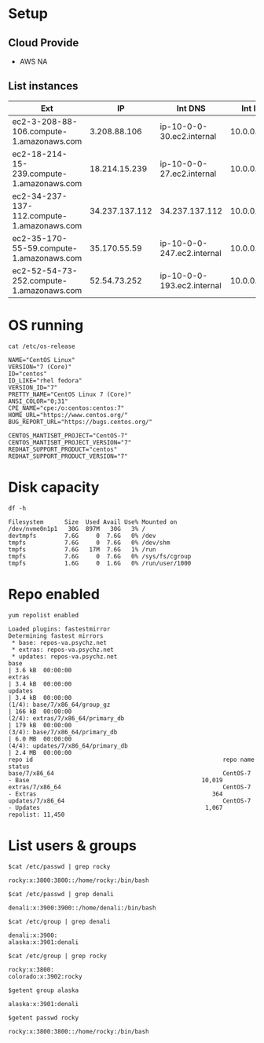 # Setup

## Cloud Provide
* AWS  NA

## List instances 
| Ext                                        | IP             | Int DNS                    | Int IP     |
| ------------------------------------------ | -------------- | -------------------------- | ---------- |
| ec2-3-208-88-106.compute-1.amazonaws.com   | 3.208.88.106   | ip-10-0-0-30.ec2.internal  | 10.0.0.30  |
| ec2-18-214-15-239.compute-1.amazonaws.com  | 18.214.15.239  | ip-10-0-0-27.ec2.internal  | 10.0.0.27  |
| ec2-34-237-137-112.compute-1.amazonaws.com | 34.237.137.112 | 34.237.137.112             | 10.0.0.32  |
| ec2-35-170-55-59.compute-1.amazonaws.com   | 35.170.55.59   | ip-10-0-0-247.ec2.internal | 10.0.0.247 |
| ec2-52-54-73-252.compute-1.amazonaws.com   | 52.54.73.252   | ip-10-0-0-193.ec2.internal | 10.0.0.193 |

# OS running
`cat /etc/os-release`

```
NAME="CentOS Linux"
VERSION="7 (Core)"
ID="centos"
ID_LIKE="rhel fedora"
VERSION_ID="7"
PRETTY_NAME="CentOS Linux 7 (Core)"
ANSI_COLOR="0;31"
CPE_NAME="cpe:/o:centos:centos:7"
HOME_URL="https://www.centos.org/"
BUG_REPORT_URL="https://bugs.centos.org/"

CENTOS_MANTISBT_PROJECT="CentOS-7"
CENTOS_MANTISBT_PROJECT_VERSION="7"
REDHAT_SUPPORT_PRODUCT="centos"
REDHAT_SUPPORT_PRODUCT_VERSION="7"

```

# Disk capacity
`df -h`

```
Filesystem      Size  Used Avail Use% Mounted on
/dev/nvme0n1p1   30G  897M   30G   3% /
devtmpfs        7.6G     0  7.6G   0% /dev
tmpfs           7.6G     0  7.6G   0% /dev/shm
tmpfs           7.6G   17M  7.6G   1% /run
tmpfs           7.6G     0  7.6G   0% /sys/fs/cgroup
tmpfs           1.6G     0  1.6G   0% /run/user/1000
```

# Repo enabled
`yum repolist enabled`

```
Loaded plugins: fastestmirror
Determining fastest mirrors
 * base: repos-va.psychz.net
 * extras: repos-va.psychz.net
 * updates: repos-va.psychz.net
base                                                                                                        | 3.6 kB  00:00:00
extras                                                                                                      | 3.4 kB  00:00:00
updates                                                                                                     | 3.4 kB  00:00:00
(1/4): base/7/x86_64/group_gz                                                                               | 166 kB  00:00:00
(2/4): extras/7/x86_64/primary_db                                                                           | 179 kB  00:00:00
(3/4): base/7/x86_64/primary_db                                                                             | 6.0 MB  00:00:00
(4/4): updates/7/x86_64/primary_db                                                                          | 2.4 MB  00:00:00
repo id                                                      repo name                                                       status
base/7/x86_64                                                CentOS-7 - Base                                                 10,019
extras/7/x86_64                                              CentOS-7 - Extras                                                  364
updates/7/x86_64                                             CentOS-7 - Updates                                               1,067
repolist: 11,450

```

# List users & groups

```
$cat /etc/passwd | grep rocky

rocky:x:3800:3800::/home/rocky:/bin/bash
```

```
$cat /etc/passwd | grep denali

denali:x:3900:3900::/home/denali:/bin/bash
```

```
$cat /etc/group | grep denali

denali:x:3900:
alaska:x:3901:denali
```

```
$cat /etc/group | grep rocky

rocky:x:3800:
colorado:x:3902:rocky

```

```
$getent group alaska

alaska:x:3901:denali
```

```
$getent passwd rocky

rocky:x:3800:3800::/home/rocky:/bin/bash

```
